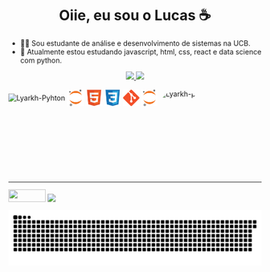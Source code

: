  
 <h1 align = "center"/>  Oiie, eu sou o Lucas ☕️</h1>
  
- 👨‍🎓 Sou estudante de análise e desenvolvimento de sistemas na UCB.
- 🧠 Atualmente estou estudando javascript, html, css, react e data science com python.




<div align="center">
 
  <a href="https://github.com/Lyarkh">
  <img height="150em" src="https://github-readme-stats.vercel.app/api?username=Lyarkh&show_icons=true&theme=dark&include_all_commits=true&count_private=true"/>
    
  <img height="150em" src="https://github-readme-stats.vercel.app/api/top-langs/?username=Lyarkh&layout=compact&langs_count=7&theme=dark"/>
  
</div>
 
<div align="left" style="display: inline-block"><br>  
  <img align="center"  alt="Lyarkh-Pyhton" height="35" width="35" src="https://cdn.jsdelivr.net/gh/devicons/devicon/icons/python/python-original.svg">
  <img align="center" alt="Lyarkh-Jupyter" height="33" width="33"  src="https://github.com/devicons/devicon/blob/v2.15.1/icons/jupyter/jupyter-original.svg">
  <img align="center" alt="Lyarkh-HTML" height="33" width="33" src="https://github.com/devicons/devicon/blob/v2.15.1/icons/html5/html5-original.svg">
  <img align="center" alt="Lyarkh-CSS" height="33" width="33"  src="https://github.com/devicons/devicon/blob/v2.15.1/icons/css3/css3-original.svg">
  <img align="center" alt="Lyarkh-GIT" height="33" width="33"  src="https://github.com/devicons/devicon/blob/v2.15.1/icons/git/git-original.svg">
  <img align="center" alt="Lyarkh-Jupyter" height="33" width="33"  src="https://github.com/devicons/devicon/blob/v2.15.1/icons/jupyter/jupyter-original.svg">

  <img align="right" alt="Lyarkh-pic" height="170" style="border-radius:100px;"  src="https://cdn.discordapp.com/attachments/884155938985111702/919947401568067584/o_eu.png" style="border-radius: 1px solid"> 
</div>
 
---
 
 <div align ="left" display="inline-block"> 
  <a href = "mailto:lcemanuel.emanuel@gmail.com"><img src="https://img.shields.io/badge/-Gmail-%23333?style=for-the-badge&logo=gmail&logoColor=white" target="_blank" height="25" width="74"></a>
  <a  href="https://www.linkedin.com/in/lucasemanuelsilva/" target="_blank"><img src="https://img.shields.io/badge/-LinkedIn-%230077B5?style=for-the-badge&logo=linkedin&logoColor=white" target="_blank" height="25"></a> 
   
    
  ![Snake animation](https://github.com/Lyarkh/Lyarkh/blob/output/github-contribution-grid-snake.svg)
